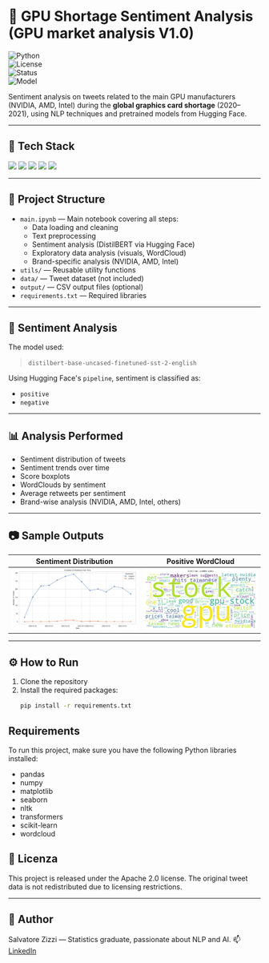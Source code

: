 # 🧠 GPU Shortage Sentiment Analysis (GPU market analysis V1.0)

![Python](https://img.shields.io/badge/Python-3.9+-blue?logo=python&logoColor=white)  
![License](https://img.shields.io/badge/License-Apache%202.0-green.svg)  
![Status](https://img.shields.io/badge/Status-Completed-brightgreen)  
![Model](https://img.shields.io/badge/Model-DistilBERT-yellow?logo=huggingface&logoColor=black)

Sentiment analysis on tweets related to the main GPU manufacturers (NVIDIA, AMD, Intel) during the **global graphics card shortage** (2020–2021), using NLP techniques and pretrained models from Hugging Face.

---

## 🧰 Tech Stack

<p align="left">
  <img src="https://cdn.jsdelivr.net/gh/devicons/devicon/icons/python/python-original.svg" width="40" />
  <img src="https://cdn.jsdelivr.net/gh/devicons/devicon/icons/pandas/pandas-original.svg" width="40" />
  <img src="https://cdn.jsdelivr.net/gh/devicons/devicon/icons/numpy/numpy-original.svg" width="40" />
  <img src="https://cdn.jsdelivr.net/gh/devicons/devicon/icons/jupyter/jupyter-original.svg" width="40" />
  <img src="https://huggingface.co/front/assets/huggingface_logo-noborder.svg" width="40" />
</p>

---

## 📁 Project Structure

- `main.ipynb` — Main notebook covering all steps:
  - Data loading and cleaning  
  - Text preprocessing  
  - Sentiment analysis (DistilBERT via Hugging Face)  
  - Exploratory data analysis (visuals, WordCloud)  
  - Brand-specific analysis (NVIDIA, AMD, Intel)  
- `utils/` — Reusable utility functions  
- `data/` — Tweet dataset (not included)  
- `output/` — CSV output files (optional)  
- `requirements.txt` — Required libraries  

---

## 🤗 Sentiment Analysis

The model used:

> `distilbert-base-uncased-finetuned-sst-2-english`

Using Hugging Face's `pipeline`, sentiment is classified as:
- `positive`
- `negative`

---

## 📊 Analysis Performed

- Sentiment distribution of tweets  
- Sentiment trends over time  
- Score boxplots  
- WordClouds by sentiment  
- Average retweets per sentiment  
- Brand-wise analysis (NVIDIA, AMD, Intel, others)  

---

## 📷 Sample Outputs

| Sentiment Distribution | Positive WordCloud |
|------------------------|--------------------|
| ![](images/Evolution_Sentiment.png) | ![](images/WordCloud_Positive.png) |

---

## ⚙️ How to Run

1. Clone the repository  
2. Install the required packages:
   ```bash
   pip install -r requirements.txt


## Requirements

To run this project, make sure you have the following Python libraries installed:

- pandas  
- numpy  
- matplotlib  
- seaborn  
- nltk  
- transformers  
- scikit-learn  
- wordcloud

## 📄 Licenza

This project is released under the Apache 2.0 license.
The original tweet data is not redistributed due to licensing restrictions.

---

## 👤 Author

Salvatore Zizzi — Statistics graduate, passionate about NLP and AI. 
📫 [LinkedIn](https://www.linkedin.com/in/salvatore-zizzi-242151107/)

